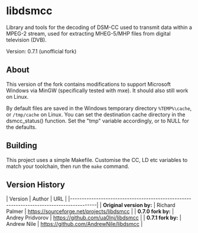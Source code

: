 # libdsmcc

Library and tools for the decoding of DSM-CC used to transmit data within a MPEG-2 stream, used for extracting MHEG-5/MHP files from digital television (DVB).

Version: 0.7.1 (unofficial fork)

## About

This version of the fork contains modifications to support Microsoft Windows via MinGW (specifically tested with mxe). It should also still work on Linux.

By default files are saved in the Windows temporary directory `%TEMP%\cache`, or `/tmp/cache` on Linux. You can set the destination cache directory in the dsmcc_status() function. Set the "tmp" variable accordingly, or to NULL for the defaults.

## Building

This project uses a simple Makefile. Customise the CC, LD etc variables to match your toolchain, then run the `make` command.

## Version History

| Version                  | Author           | URL                                       |
|-----------------------------------------------------------------------------------------|
| **Original version by:** | Richard Palmer   | https://sourceforge.net/projects/libdsmcc |
| **0.7.0 fork by:**       | Andrey Pridvorov | https://github.com/ua0lnj/libdsmcc        |
| **0.7.1 fork by:**       | Andrew Nile      | https://github.com/AndrewNile/libdsmcc    |